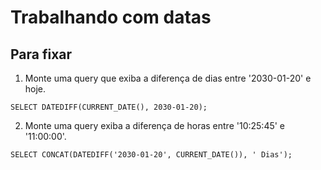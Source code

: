 # Trabalhando com datas
## Para fixar

1. Monte uma query que exiba a diferença de dias entre '2030-01-20' e hoje.
```
SELECT DATEDIFF(CURRENT_DATE(), 2030-01-20);
```

2. Monte uma query exiba a diferença de horas entre '10:25:45' e '11:00:00'.
```
SELECT CONCAT(DATEDIFF('2030-01-20', CURRENT_DATE()), ' Dias');
```